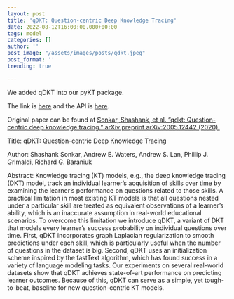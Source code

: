 ```yaml
---
layout: post
title: 'qDKT: Question-centric Deep Knowledge Tracing'
date: 2022-08-12T16:00:00.000+00:00
tags: model
categories: []
author: ''
post_image: "/assets/images/posts/qdkt.jpeg"
post_format: ''
trending: true

---
```

We added qDKT into our pyKT package.

The link is [here](https://pykt-toolkit.readthedocs.io/en/latest/models.html#qdkt) and the API is [here](https://pykt-toolkit.readthedocs.io/en/latest/pykt.models.html#module-pykt.models.qdkt). 

Original paper can be found at [Sonkar, Shashank, et al. “qdkt: Question-centric deep knowledge tracing.” arXiv preprint arXiv:2005.12442 (2020).](https://arxiv.org/pdf/2005.12442.pdf)

Title: qDKT: Question-centric Deep Knowledge Tracing

Author: Shashank Sonkar, Andrew E. Waters, Andrew S. Lan, Phillip J. Grimaldi, Richard G. Baraniuk

Abstract: Knowledge tracing (KT) models, e.g., the deep knowledge tracing (DKT) model, track an individual learner’s acquisition of skills over time by examining the learner’s performance on questions related to those skills. A practical limitation in most existing KT models is that all questions nested under a particular skill are treated as equivalent observations of a learner’s ability, which is an inaccurate assumption in real-world educational scenarios. To overcome this limitation we introduce qDKT, a variant of DKT that models every learner’s success probability on individual questions over time. First, qDKT incorporates graph Laplacian regularization to smooth predictions under each skill, which is particularly useful when the number of questions in the dataset is big. Second, qDKT uses an initialization scheme inspired by the fastText algorithm, which has found success in a variety of language modeling tasks. Our experiments on several real-world datasets show that qDKT achieves state-of-art performance on predicting learner outcomes. Because of this, qDKT can serve as a simple, yet tough-to-beat, baseline for new question-centric KT models.